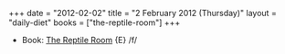 +++
date = "2012-02-02"
title = "2 February 2012 (Thursday)"
layout = "daily-diet"
books = ["the-reptile-room"]
+++


* Book: [The Reptile Room](/books/the-reptile-room) {E} /f/